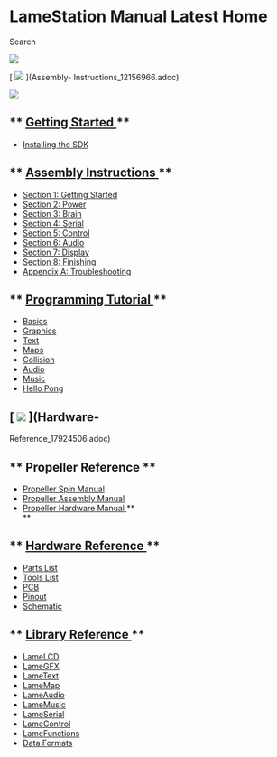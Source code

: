 # LameStation Manual Latest Home

Search

[ ![](attachments/13762604/18055170.jpg) ](Getting-Started_33554492.adoc)

[ ![](attachments/13762604/18055171.jpg) ](Assembly-
Instructions_12156966.adoc)

[ ![](attachments/13762604/17367206.png) ](Library-Reference_17039891.adoc)

##  ** [ Getting Started ](Getting-Started_33554492.adoc) **

  * [ Installing the SDK ](Installing-the-SDK_21103086.adoc)

##  ** [ Assembly Instructions ](Assembly-Instructions_12156966.adoc) **

  * [ Section 1: Getting Started ](13303838.adoc)
  * [ Section 2: Power ](9732135.adoc)
  * [ Section 3: Brain ](9732139.adoc)
  * [ Section 4: Serial ](9732223.adoc)
  * [ Section 5: Control ](9732265.adoc)
  * [ Section 6: Audio ](9732144.adoc)
  * [ Section 7: Display ](9732267.adoc)
  * [ Section 8: Finishing ](9732243.adoc)
  * [ Appendix A: Troubleshooting ](21103074.adoc)

##  ** [ Programming Tutorial ](Programming-Tutorial_20512828.adoc) **

  * [ Basics ](Basics_21725419.adoc)
  * [ Graphics ](Graphics_21725425.adoc)
  * [ Text ](Text_33554567.adoc)
  * [ Maps ](Maps_21725427.adoc)
  * [ Collision ](Collision_21725423.adoc)
  * [ Audio ](Audio_21725421.adoc)
  * [ Music ](Music_21725429.adoc)
  * [ Hello Pong ](Hello-Pong_13041671.adoc)

##  [ ![](attachments/13762604/33554535.jpg) ](Hardware-
Reference_17924506.adoc)

##  ** Propeller Reference **

  * [ Propeller Spin Manual ](https://lamestation.atlassian.net/wiki/display/SPIN)
  * [ Propeller Assembly Manual ](https://lamestation.atlassian.net/wiki/display/PASM)
  * [ Propeller Hardware Manual ](https://lamestation.atlassian.net/wiki/display/PROP) **   
**

##  ** [ Hardware Reference ](Hardware-Reference_17924506.adoc) **

  * [ Parts List ](Parts-List_13762704.adoc)
  * [ Tools List ](Tools-List_13762713.adoc)
  * [ PCB ](PCB_12156991.adoc)
  * [ Pinout ](Pinout_9011430.adoc)
  * [ Schematic ](Schematic_12156985.adoc)

##  ** [ Library Reference ](Library-Reference_17039891.adoc) **

  * [ LameLCD ](LameLCD_13762612.adoc)
  * [ LameGFX ](LameGFX_21725389.adoc)
  * [ LameText ](LameText_34570257.adoc)
  * [ LameMap ](LameMap_15958149.adoc)
  * [ LameAudio ](LameAudio_23429367.adoc)
  * [ LameMusic ](LameMusic_15401100.adoc)
  * [ LameSerial ](LameSerial_34177029.adoc)
  * [ LameControl ](LameControl_15401019.adoc)
  * [ LameFunctions ](LameFunctions_17039931.adoc)
  * [ Data Formats ](Data-Formats_35749986.adoc)

